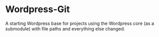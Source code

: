 Wordpress-Git
=============

A starting Wordpress base for projects using the Wordpress core (as a submodule) with file paths and everything else changed.
